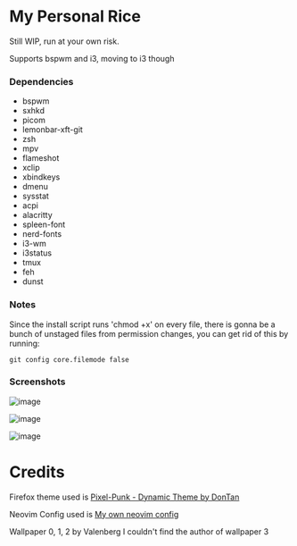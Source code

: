 # My Personal Rice

Still WIP, run at your own risk.

Supports bspwm and i3, moving to i3 though

### Dependencies
- bspwm
- sxhkd
- picom
- lemonbar-xft-git
- zsh
- mpv
- flameshot
- xclip
- xbindkeys
- dmenu
- sysstat
- acpi
- alacritty
- spleen-font
- nerd-fonts
- i3-wm
- i3status
- tmux
- feh
- dunst

### Notes

Since the install script runs 'chmod +x' on every file, there is
gonna be a bunch of unstaged files from permission changes, you can
get rid of this by running:
```
git config core.filemode false
```

### Screenshots

![image](https://github.com/atomoxetine/Rice/assets/132525922/0298a32f-05ca-4a1e-b525-2a992c58ba67)

![image](https://github.com/atomoxetine/Rice/assets/132525922/9b20a907-449f-4baa-b070-be2ab5e4a1fa)

![image](https://github.com/atomoxetine/Rice/assets/132525922/2f48e509-d7da-451c-afbf-5c76dd21162f)

# Credits

Firefox theme used is [Pixel-Punk - Dynamic Theme by DonTan](https://addons.mozilla.org/en-US/firefox/addon/pixel-punk-dynamic-theme/?utm_source=addons.mozilla.org&utm_medium=referral&utm_content=search)

Neovim Config used is [My own neovim config](https://github.com/atomoxetine/nvim)

Wallpaper 0, 1, 2 by Valenberg
I couldn't find the author of wallpaper 3

